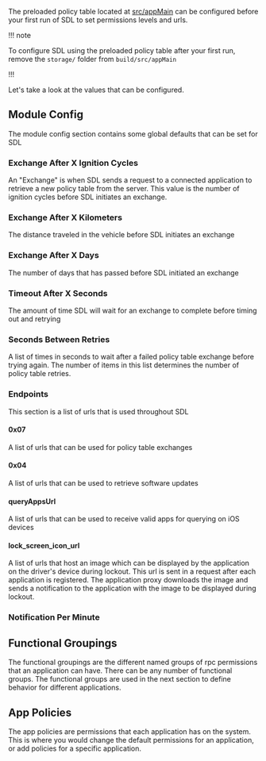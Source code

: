 The preloaded policy table located at [src/appMain](https://github.com/smartdevicelink/sdl_core/blob/master/src/appMain/sdl_preloaded_pt.json) can be configured before your first run of SDL to set permissions levels and urls.

!!! note

To configure SDL using the preloaded policy table after your first run, remove the `storage/` folder from `build/src/appMain`

!!!

Let's take a look at the values that can be configured.

## Module Config

The module config section contains some global defaults that can be set for SDL

### Exchange After X Ignition Cycles

An "Exchange" is when SDL sends a request to a connected application to retrieve a new policy table from the server. This value is the number of ignition cycles before SDL initiates an exchange.

### Exchange After X Kilometers

The distance traveled in the vehicle before SDL initiates an exchange

### Exchange After X Days

The number of days that has passed before SDL initiated an exchange

### Timeout After X Seconds

The amount of time SDL will wait for an exchange to complete before timing out and retrying

### Seconds Between Retries

A list of times in seconds to wait after a failed policy table exchange before trying again. The number of items in this list determines the number of policy table retries.

### Endpoints

This section is a list of urls that is used throughout SDL

#### 0x07

A list of urls that can be used for policy table exchanges

#### 0x04

A list of urls that can be used to retrieve software updates

#### queryAppsUrl

A list of urls that can be used to receive valid apps for querying on iOS devices

#### lock_screen_icon_url

A list of urls that host an image which can be displayed by the application on the driver's device during lockout. This url is sent in a request after each application is registered. The application proxy downloads the image and sends a notification to the application with the image to be displayed during lockout.

### Notification Per Minute

## Functional Groupings

The functional groupings are the different named groups of rpc permissions that an application can have. There can be any number of functional groups. The functional groups are used in the next section to define behavior for different applications.

## App Policies

The app policies are permissions that each application has on the system. This is where you would change the default permissions for an application, or add policies for a specific application.